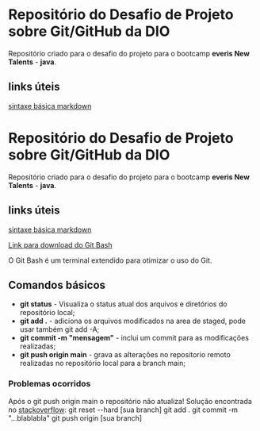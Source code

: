 # Repositório do Desafio de Projeto sobre Git/GitHub da DIO
Repositório criado para o desafio do projeto para o bootcamp **everis New Talents** - **java**.

## links úteis
[sintaxe básica markdown](https://www.markdownguide.org/basic-syntax)
# Repositório do Desafio de Projeto sobre Git/GitHub da DIO
Repositório criado para o desafio do projeto para o bootcamp **everis New Talents** - **java**.

## links úteis
[sintaxe básica markdown](https://www.markdownguide.org/basic-syntax)

[Link para download do Git Bash](https://git-scm.com/download)

O Git Bash é um terminal extendido para otimizar o uso do Git.

## Comandos básicos
- **git status** - Visualiza o status atual dos arquivos e diretórios do repositório local;
- **git add .** - adiciona os arquivos modificados na area de staged, pode usar também git add -A;
- **git commit -m "mensagem"** - inclui um commit para as modificações realizadas;
- **git push origin main** - grava as alterações no repositorio remoto realizadas no repositório local para a branch main;

### Problemas ocorridos

Após o git push origin main o repositório não atualiza!
Solução encontrada no [stackoverflow](https://pt.stackoverflow.com/questions/52651/git-n%C3%A3o-envia-commits-para-servidor-erro-everything-up-to-date/52682):
    git reset --hard [sua branch]
    git add .
    git commit -m "...blablabla"
    git push origin [sua branch]
   
